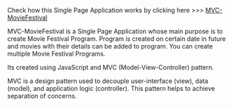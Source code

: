 Check how this Single Page Application works by clicking here >>> [MVC-MovieFestival](https://slobodanstojkovic.github.io/MVC-MovieFestival/)

MVC-MovieFestival is a Single Page Application whose main purpose is to create Movie Festival Program. Program is created on certain date in future and movies with their details can be added to program. You can create multiple Movie Festival Programs.

Its created using JavaScript and MVC (Model-View-Controller) pattern. 

MVC is a design pattern used to decouple user-interface (view), data (model), and application logic (controller). This pattern helps to achieve separation of concerns.